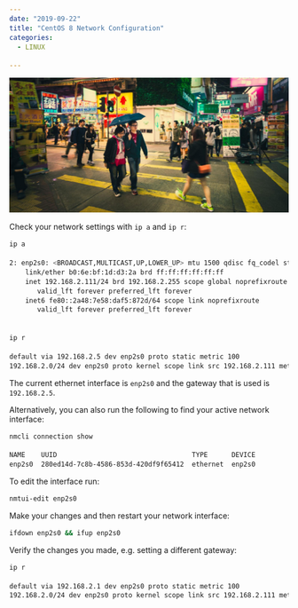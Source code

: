 ```yaml
---
date: "2019-09-22"
title: "CentOS 8 Network Configuration"
categories:
  - LINUX

---
```


![Mong Kok, Hongkong](./photo-kt443t6d_64hdh43hfh6dgjdfhg4_d.jpg)



Check your network settings with `ip a` and `ip r`:


```bash
ip a

2: enp2s0: <BROADCAST,MULTICAST,UP,LOWER_UP> mtu 1500 qdisc fq_codel state UP group default qlen 1000
    link/ether b0:6e:bf:1d:d3:2a brd ff:ff:ff:ff:ff:ff
    inet 192.168.2.111/24 brd 192.168.2.255 scope global noprefixroute enp2s0
       valid_lft forever preferred_lft forever
    inet6 fe80::2a48:7e58:daf5:872d/64 scope link noprefixroute 
       valid_lft forever preferred_lft forever


ip r

default via 192.168.2.5 dev enp2s0 proto static metric 100 
192.168.2.0/24 dev enp2s0 proto kernel scope link src 192.168.2.111 metric 100
```


The current ethernet interface is `enp2s0` and the gateway that is used is `192.168.2.5`.


Alternatively, you can also run the following to find your active network interface:


```bash
nmcli connection show

NAME    UUID                                  TYPE      DEVICE 
enp2s0  280ed14d-7c8b-4586-853d-420df9f65412  ethernet  enp2s0
```


To edit the interface run:


```bash
nmtui-edit enp2s0
```


Make your changes and then restart your network interface:


```bash
ifdown enp2s0 && ifup enp2s0
```

Verify the changes you made, e.g. setting a different gateway:


```bash
ip r

default via 192.168.2.1 dev enp2s0 proto static metric 100 
192.168.2.0/24 dev enp2s0 proto kernel scope link src 192.168.2.111 metric 100
```




